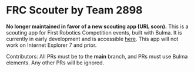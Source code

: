 # FRC Scouter by Team 2898
**No longer maintained in favor of a new scouting app (URL soon).**
This is a scouting app for First Robotics Competition events, built with Bulma. It is currently in early development and is accessible [here](https://droid-kk11.github.io/frc-scouter). This app will not work on Internet Explorer 7 and prior.

Contributors: All PRs must be to the **main** branch, and PRs must use Bulma elements. Any other PRs will be ignored.
